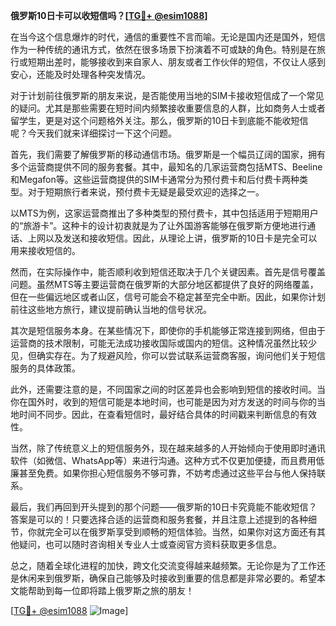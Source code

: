 **俄罗斯10日卡可以收短信吗？[[TG💪+ @esim1088](https://t.me/s/esim1088)]**

在当今这个信息爆炸的时代，通信的重要性不言而喻。无论是国内还是国外，短信作为一种传统的通讯方式，依然在很多场景下扮演着不可或缺的角色。特别是在旅行或短期出差时，能够接收到来自家人、朋友或者工作伙伴的短信，不仅让人感到安心，还能及时处理各种突发情况。

对于计划前往俄罗斯的朋友来说，是否能使用当地的SIM卡接收短信成了一个常见的疑问。尤其是那些需要在短时间内频繁接收重要信息的人群，比如商务人士或者留学生，更是对这个问题格外关注。那么，俄罗斯的10日卡到底能不能收短信呢？今天我们就来详细探讨一下这个问题。

首先，我们需要了解俄罗斯的移动通信市场。俄罗斯是一个幅员辽阔的国家，拥有多个运营商提供不同的服务套餐。其中，最知名的几家运营商包括MTS、Beeline和Megafon等。这些运营商提供的SIM卡通常分为预付费卡和后付费卡两种类型。对于短期旅行者来说，预付费卡无疑是最受欢迎的选择之一。

以MTS为例，这家运营商推出了多种类型的预付费卡，其中包括适用于短期用户的“旅游卡”。这种卡的设计初衷就是为了让外国游客能够在俄罗斯方便地进行通话、上网以及发送和接收短信。因此，从理论上讲，俄罗斯的10日卡是完全可以用来接收短信的。

然而，在实际操作中，能否顺利收到短信还取决于几个关键因素。首先是信号覆盖问题。虽然MTS等主要运营商在俄罗斯的大部分地区都提供了良好的网络覆盖，但在一些偏远地区或者山区，信号可能会不稳定甚至完全中断。因此，如果你计划前往这些地方旅行，建议提前确认当地的信号状况。

其次是短信服务本身。在某些情况下，即使你的手机能够正常连接到网络，但由于运营商的技术限制，可能无法成功接收国际或国内的短信。这种情况虽然比较少见，但确实存在。为了规避风险，你可以尝试联系运营商客服，询问他们关于短信服务的具体政策。

此外，还需要注意的是，不同国家之间的时区差异也会影响到短信的接收时间。当你在国外时，收到的短信可能是本地时间，也可能是因为对方发送的时间与你的当地时间不同步。因此，在查看短信时，最好结合具体的时间戳来判断信息的有效性。

当然，除了传统意义上的短信服务外，现在越来越多的人开始倾向于使用即时通讯软件（如微信、WhatsApp等）来进行沟通。这种方式不仅更加便捷，而且费用低廉甚至免费。如果你担心短信服务不够可靠，不妨考虑通过这些平台与他人保持联系。

最后，我们再回到开头提到的那个问题——俄罗斯的10日卡究竟能不能收短信？答案是可以的！只要选择合适的运营商和服务套餐，并且注意上述提到的各种细节，你就完全可以在俄罗斯享受到顺畅的短信体验。当然，如果你对这方面还有其他疑问，也可以随时咨询相关专业人士或查阅官方资料获取更多信息。

总之，随着全球化进程的加快，跨文化交流变得越来越频繁。无论你是为了工作还是休闲来到俄罗斯，确保自己能够及时接收到重要的信息都是非常必要的。希望本文能帮助到每一位即将踏上俄罗斯之旅的朋友！

[[TG💪+ @esim1088](https://t.me/s/esim1088) ![Image](https://i.postimg.cc/4NQfJmqS/Snipaste-2025-05-13-00-14-12.png)]